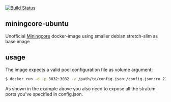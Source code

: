 [![Build Status](https://travis-ci.org/21void/miningcore-ubuntu.svg?branch=master)](https://travis-ci.org/21void/miningcore-ubuntu)

## miningcore-ubuntu

Unofficial [Miningcore](https://github.com/coinfoundry/miningcore) docker-image using smaller debian:stretch-slim as base image

## usage

The image expects a valid pool configuration file as volume argument:

```bash
$ docker run -d -p 3032:3032 -v /path/to/config.json:/config.json:ro 21void/miningcore-alpine:latest
```

As shown in the example above you also need to expose all the stratum ports you've specified in config.json.
